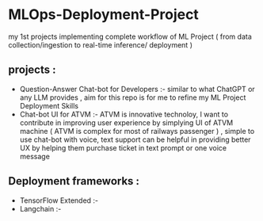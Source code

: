 # MLOps-Deployment-Project
my 1st projects implementing complete workflow of ML Project ( from data collection/ingestion to real-time inference/ deployment )

## projects :
 - Question-Answer Chat-bot for Developers :- similar to what ChatGPT or any LLM provides , aim for this repo is for me to refine my ML Project Deployment Skills
 - Chat-bot UI for ATVM :- ATVM is innovative technoloy, I want to contribute in improving user experience by simplying UI of ATVM machine ( ATVM is complex for most of railways passenger ) , simple to use chat-bot with voice, text support can be helpful in providing better UX by helping them purchase ticket in text prompt or one voice message

## Deployment frameworks :
 - TensorFlow Extended :-
 - Langchain :-

